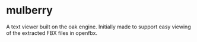 # mulberry
A text viewer built on the oak engine. Initially made to support easy viewing of the extracted FBX files in openfbx.
